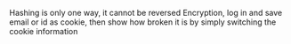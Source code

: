 Hashing is only one way, it cannot be reversed
Encryption, log in and save email or id as cookie, then show how broken it is by simply switching the cookie information